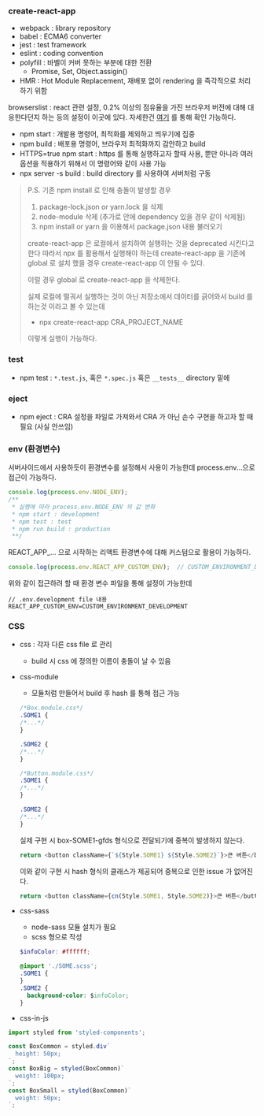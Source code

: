 ### create-react-app

- webpack : library repository
- babel : ECMA6 converter
- jest : test framework
- eslint : coding convention
- polyfill : 바벨이 커버 못하는 부분에 대한 전환
  - Promise, Set, Object.assigin()
- HMR : Hot Module Replacement, 재배포 없이 rendering 을 즉각적으로 처리하기 위함

browserslist : react 관련 설정, 0.2% 이상의 점유율을 가진 브라우저 버전에 대해 대응한다던지 하는 등의 설정이
이곳에 있다.
자세한건 [여기](https://github.com/browserslist/browserslist) 를 통해 확인 가능하다.

- npm start : 개발용 명령어, 최적화를 제외하고 띄우기에 집중
- npm build : 배포용 명령어, 브라우저 최적화까지 감안하고 build
- HTTPS=true npm start : https 를 통해 실행하고자 할때 사용, 뿐만 아니라 여러 옵션을 적용하기 위해서 이 명령어와 같이 사용 가능
- npx server -s build : build directory 를 사용하여 서버처럼 구동

> P.S. 기존 npm install 로 인해 충돌이 발생할 경우
> 
> 1. package-lock.json or yarn.lock 을 삭제
> 2. node-module 삭제 (추가로 안에 dependency 있을 경우 같이 삭제됨)
> 3. npm install or yarn 을 이용해서 package.json 내용 불러오기
> 
> create-react-app 은 로컬에서 설치하여 실행하는 것을 deprecated 시킨다고 한다 따라서 
> npx 를 활용해서 실행해야 하는데 create-react-app 을 기존에 global 로 설치 했을 경우 create-react-app 이 안될 수 있다.
> 
> 이럴 경우 global 로 create-react-app 을 삭제한다.
> 
> 실제 로컬에 떨궈서 실행하는 것이 아닌 저장소에서 데이터를 긁어와서 build 를 하는것 이라고 볼 수 있는데
> 
> - npx create-react-app CRA_PROJECT_NAME
> 
> 이렇게 실행이 가능하다.

### test

- npm test : `*.test.js`, 혹은 `*.spec.js` 혹은 `__tests__` directory 밑에 

### eject

- npm eject : CRA 설정을 파일로 가져와서 CRA 가 아닌 손수 구현을 하고자 할 때 필요 (사실 안쓰임)

### env (환경변수)

서버사이드에서 사용하듯이 환경변수를 설정해서 사용이 가능한데 process.env...으로 접근이 가능하다.

```javascript
console.log(process.env.NODE_ENV);
/**
 * 실행에 따라 process.env.NODE_ENV 의 값 변화
 * npm start : development
 * npm test : test
 * npm run build : production
 **/
```

REACT_APP_... 으로 시작하는 리액트 환경변수에 대해 커스텀으로 활용이 가능하다.

```javascript
console.log(process.env.REACT_APP_CUSTOM_ENV);  // CUSTOM_ENVIRONMENT_DEVELOPMENT
```

위와 같이 접근하려 할 때 환경 변수 파일을 통해 설정이 가능한데

```
// .env.development file 내용
REACT_APP_CUSTOM_ENV=CUSTOM_ENVIRONMENT_DEVELOPMENT
```

### CSS

- css : 각자 다른 css file 로 관리
  - build 시 css 에 정의한 이름이 충돌이 날 수 있음
- css-module
  - 모듈처럼 만들어서 build 후 hash 를 통해 접근 가능
  ```css
  /*Box.module.css*/
  .SOME1 {
  /*...*/
  }
  
  .SOME2 {
  /*...*/
  }
  ```

  ```css
  /*Button.module.css*/
  .SOME1 {
  /*...*/
  }
  
  .SOME2 {
  /*...*/
  }
  ```
  실제 구현 시 box-SOME1-gfds 형식으로 전달되기에 중복이 발생하지 않는다.
  ```javascript
  return <button className={`${Style.SOME1} ${Style.SOME2}`}>큰 버튼</button>
  ```
  이와 같이 구현 시 hash 형식의 클래스가 제공되어 중복으로 인한 issue 가 없어진다.
  ```javascript
  return <button className={cn(Style.SOME1, Style.SOME2)}>큰 버튼</button>
  ```
- css-sass
  - node-sass 모듈 설치가 필요
  - scss 형으로 작성
  ```scss
  $infoColor: #ffffff;
  ```
  ```css
  @import './SOME.scss';
  .SOME1 {
  }
  .SOME2 {
    background-color: $infoColor;
  }
  ```
- css-in-js
```javascript
import styled from 'styled-components';

const BoxCommon = styled.div`
  height: 50px;
`;
const BoxBig = styled(BoxCommon)`
  weight: 100px;
`;
const BoxSmall = styled(BoxCommon)`
  weight: 50px;
`;
```